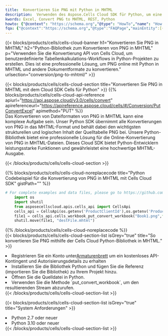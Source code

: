 ```yaml
---
title:  Konvertieren Sie PNG mit Python in MHTML
description:  Verwenden des Aspose.Cells Cloud SDK für Python, um eine Datei im PNG-Format in eine Datei im MHTML-Format zu konvertieren.
kwords: Excel, Convert PNG to MHTML, REST, Python
howto: {"@context": "https://schema.org","@type": "HowTo","name": "How to convert PNG to MHTML using the Cells Cloud Python library.","description": "How to convert PNG to MHTML using the Cells Cloud Python library.","image": {"@type": "ImageObject"},"url": "/python/conversion/png-to-mhtml/","step": [{ "@type": "HowToStep","name": "How to convert PNG to MHTML using the Cells Cloud Python library. step 1", "image": {"@type": "ImageObject",},"url": "/python/conversion/png-to-mhtml/","text": "Register an account at <a href='https://dashboard.aspose.cloud/'>Dashboard</a> to get free API quota & authorization details",},{ "@type": "HowToStep","name": "How to convert PNG to MHTML using the Cells Cloud Python library. step 1", "image": {"@type": "ImageObject",},"url": "/python/conversion/png-to-mhtml/","text": "Install Python library and add the reference (import the library) to your project.",},{ "@type": "HowToStep","name": "How to convert PNG to MHTML using the Cells Cloud Python library. step 1", "image": {"@type": "ImageObject",},"url": "/python/conversion/png-to-mhtml/","text": "Open the source file in Python.",},{ "@type": "HowToStep","name": "How to convert PNG to MHTML using the Cells Cloud Python library. step 1", "image": {"@type": "ImageObject",},"url": "/python/conversion/png-to-mhtml/","text": "Use the `put_convert_workbook` method to retrieve the resulting stream.",}, ],"supply": {"@type": "HowToSupply","name": "document"},"tool": [{"@type": "HowToTool","name": "PyCharm, Visual Studio Code, Sublime, Eclipse"},{"@type": "HowToTool","name": "Aspose Cells"}],"totalTime": "PT6M"}
fqa: {"@context":"https://schema.org","@type":"FAQPage","mainEntity":[{"@type":"Question","name":"Why convert file formats in C# using REST API?","acceptedAnswer":{"@type":"Answer","text":"Documents are encoded in many ways, and some files may be incompatible with the software you use. To open and read such files, just convert them to appropriate file formats.<br/><ol><li>Install .NET SDK and add the reference (import the library) to your project.</li><li>Open the source file in C# using REST API.</li><li>Call the PutConvertWorkbookRequest() method, passing an output filename with required extension.</li><li>Get the result of conversion as a separate file.</li></ol>"}},{"@type":"Question","name":"What file formats can I convert with your C# library?","acceptedAnswer":{"@type":"Answer","text":"We support a variety of file formats for conversion using .NET library, including XLSX, Excel, xls , PDF, CSV, HTML, Markdown, XML, PNG, JPG, TIFF, Json, TXT and many more."}},{"@type":"Question","name":"What is the maximum allowed file size for conversion using this .NET library?","acceptedAnswer":{"@type":"Answer","text":"There are no file size limits for format conversions using .NET library."}}]}
---
```

{{< blocks/products/cells/cells-cloud-banner h1="Konvertieren Sie PNG in MHTML" h2="Python-Bibliothek zum Konvertieren von PNG in MHTML" p="Verwenden Sie die Konvertierung API von Cells Cloud, um benutzerdefinierte Tabellenkalkulations-Workflows in Python-Projekten zu erstellen. Dies ist eine professionelle Lösung, um PNG online mit Python in MHTML und andere Dokumentformate zu konvertieren." urlsection="conversion/png-to-mhtml/" >}}

{{< blocks/products/cells/cells-cloud-section title="Konvertieren Sie PNG in MHTML mit dem Cloud SDK Cells für Python" >}}
{{% blocks/products/cells/cells-cloud-api-reference apiurl="https://api.aspose.cloud/v3.0/cells/convert" apireferenceurl="https://apireference.aspose.cloud/cells/#/Conversion/PutConvertExcel" apimethod="PUT" %}}
<br/>
Das Konvertieren von Dateiformaten von PNG in MHTML kann eine komplexe Aufgabe sein. Unser Python SDK übernimmt alle Konvertierungen von PNG in das MHTML-Format und behält dabei den wichtigsten strukturellen und logischen Inhalt der Quelltabelle PNG bei. Unsere Python-Bibliothek bietet eine professionelle Lösung für die Online-Konvertierung von PNG in MHTML-Dateien. Dieses Cloud SDK bietet Python-Entwicklern leistungsstarke Funktionen und gewährleistet eine hochwertige MHTML-Ausgabe.

{{< /blocks/products/cells/cells-cloud-section >}}

{{% blocks/products/cells/cells-cloud-noreplacecode title="Python Codebeispiel für die Konvertierung von PNG in MHTML mit Cells Cloud SDK" gistPath="" %}}
 
```python
# For complete examples and data files, please go to https://github.com/aspose-cells-cloud/aspose-cells-cloud-python/
    import os
    import shutil
    from asposecellscloud.apis.cells_api import CellsApi
    cells_api = CellsApi(os.getenv('ProductClientId'),os.getenv('ProductClientSecret'))
    file1 = cells_api.cells_workbook_put_convert_workbook("Book1.png",format="mhtml")
    shutil.move(file1, "destFile.mhtml")     
```
 
{{% /blocks/products/cells/cells-cloud-noreplacecode %}}
<br/>
{{< blocks/products/cells/cells-cloud-section-list isGrey="true" title="So konvertieren Sie PNG mithilfe der Cells Cloud Python-Bibliothek in MHTML." >}}
<li> Registrieren Sie ein Konto unter<a href="https://dashboard.aspose.cloud/">Armaturenbrett</a> um ein kostenloses API-Kontingent und Autorisierungsdetails zu erhalten</li>
<li>Installieren Sie die Bibliothek Python und fügen Sie die Referenz (importieren Sie die Bibliothek) zu Ihrem Projekt hinzu.</li>
<li>Öffnen Sie die Quelldatei in Python.</li>
<li>Verwenden Sie die Methode `put_convert_workbook`, um den resultierenden Stream abzurufen.</li>
{{< /blocks/products/cells/cells-cloud-section-list >}}

{{< blocks/products/cells/cells-cloud-section-list isGrey="true" title="System Anforderungen" >}}
<li>Python 2.7 oder neuer</li>
<li>Python 3.10 oder neuer</li>
{{< /blocks/products/cells/cells-cloud-section-list >}}
